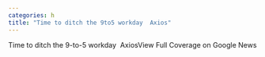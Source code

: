```yaml
---
categories: h
title: "Time to ditch the 9to5 workday  Axios"
---
```

Time to ditch the 9-to-5 workday&nbsp;&nbsp;AxiosView Full Coverage on Google News